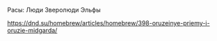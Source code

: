 Расы:
	Люди
	Зверолюди
	Эльфы


https://dnd.su/homebrew/articles/homebrew/398-oruzeinye-priemy-i-oruzie-midgarda/
